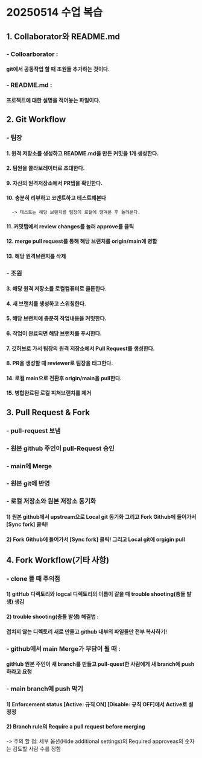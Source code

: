 # 20250514 수업 복습

## 1. Collaborator와 README.md
### - Colloarborator : 
#### git에서 공동작업 할 때 조원들 추가하는 것이다.

### - README.md : 
#### 프로젝트에 대한 설명을 적어놓는 파일이다. 

## 2. Git Workflow
### - 팀장
#### 1. 원격 저장소를 생성하고 README.md을 만든 커밋을 1개 생성한다.
#### 2. 팀원을 콜라보레이터로 초대한다.
#### 9. 자신의 원격저장소에서 PR탭을 확인한다. 
#### 10. 충분히 리뷰하고 코멘트하고 테스트해본다 
      -> 테스트는 해당 브랜치를 팀장이 로컬에 땡겨본 후 돌려본다.
####  11. 커밋탭에서 review changes를 눌러 approve를 클릭
####  12. merge pull request를 통해 해당 브랜치를 origin/main에 병합
####  13. 해당 원격브랜치를 삭제

### - 조원
####  3. 해당 원격 저장소를 로컬컴퓨터로 클론한다.
####  4. 새 브랜치를 생성하고 스위칭한다.
####  5. 해당 브랜치에 충분히 작업내용을 커밋한다.
####  6. 작업이 완료되면 해당 브랜치를 푸시한다.
####  7. 깃허브로 가서  팀장의 원격 저장소에서 Pull Request를 생성한다.
####   8. PR을 생성할 때 reviewer로 팀장을 태그한다.
####  14. 로컬 main으로 전환후 origin/main을 pull한다.
####  15. 병합완료된 로컬 피쳐브랜치를 제거

## 3. Pull Request & Fork
### - pull-request 보냄
### - 원본 github 주인이 pull-Request 승인
### - main에 Merge
### - 원본 git에 반영
### - 로컬 저장소와 원본 저장소 동기화
#### 1) 원본 github에서 upstream으로 Local git 동기화 그리고 Fork Github에 들어가서 [Sync fork] 클릭!
#### 2) Fork Github에 들어가서 [Sync fork] 클릭! 그리고 Local git에 orgigin pull 



## 4. Fork Workflow(기타 사항)

### - clone 뜰 때 주의점
#### 1) gitHub 디렉토리와 logcal 디렉토리의 이름이 같을 때 trouble shooting(충돌 발생) 생김
#### 2) trouble shooting(충돌 발생) 해결법 : 
#### 겹치지 않는 디렉토리 새로 만들고 github 내부의 파일들만 전부 복사하기!

### - github에서 main Merge가 부담이 될 때 : 
#### gitHub 원본 주인이 새 branch를 만들고 pull-quest한 사람에게 새 branch에 push 하라고 요청

### - main branch에 push 막기
#### 1) Enforcement status [Active: 규칙 ON] [Disable: 규칙 OFF]에서 Active로 설정정
#### 2) Branch rule의 Require a pull request before merging 
-> 주의 할 점: 세부 옵션(Hide additional settings)의 Required approveas의 숫자는 검토할 사람 수를 정함

